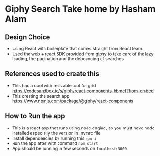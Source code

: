 # Giphy Search Take home by Hasham Alam

## Design Choice

- Using React with boilerplate that comes straight from React team.
- Used the web + react SDK provided from giphy to take care of the lazy loading, the pagination and the debouncing of searches

## References used to create this

- This had a cool with resizable tool for grid <https://codesandbox.io/s/giphyreact-components-hbmcf?from-embed>
- This creating the search app <https://www.npmjs.com/package/@giphy/react-components>

## How to Run the app

- This is a react app that runs using node engine, so you must have node installed especially the version in .nvmrc file
- Install dependencies by running this `npm i`
- Run the app after with command `npm start`
- App should be running in few seconds on `localhost:3000`

